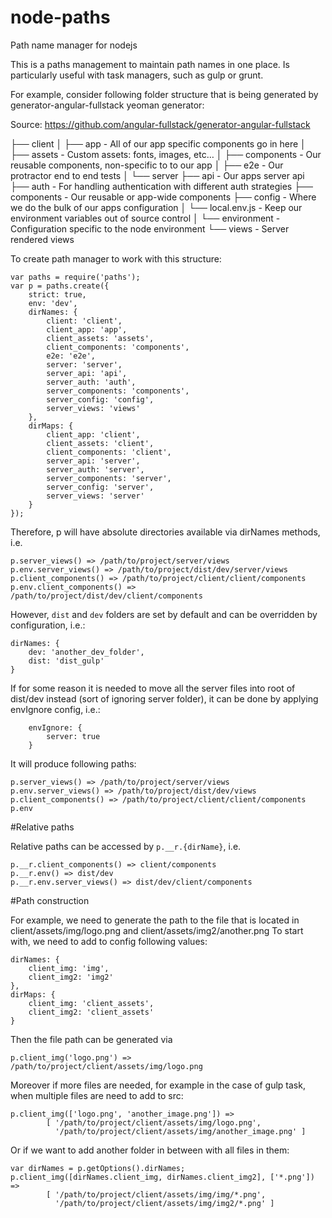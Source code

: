 # node-paths
Path name manager for nodejs

This is a paths management to maintain path names in one place. Is particularly useful with task managers, such as gulp
or grunt.

For example, consider following folder structure that is being generated by generator-angular-fullstack yeoman generator:

Source: https://github.com/angular-fullstack/generator-angular-fullstack

├── client
│   ├── app                 - All of our app specific components go in here
│   ├── assets              - Custom assets: fonts, images, etc…
│   ├── components          - Our reusable components, non-specific to to our app
│
├── e2e                     - Our protractor end to end tests
│
└── server
    ├── api                 - Our apps server api
    ├── auth                - For handling authentication with different auth strategies
    ├── components          - Our reusable or app-wide components
    ├── config              - Where we do the bulk of our apps configuration
    │   └── local.env.js    - Keep our environment variables out of source control
    │   └── environment     - Configuration specific to the node environment
    └── views               - Server rendered views

To create path manager to work with this structure:

```
var paths = require('paths');
var p = paths.create({
    strict: true,
    env: 'dev',
    dirNames: {
        client: 'client',
        client_app: 'app',
        client_assets: 'assets',
        client_components: 'components',
        e2e: 'e2e',
        server: 'server',
        server_api: 'api',
        server_auth: 'auth',
        server_components: 'components',
        server_config: 'config',
        server_views: 'views'
    },
    dirMaps: {
        client_app: 'client',
        client_assets: 'client',
        client_components: 'client',
        server_api: 'server',
        server_auth: 'server',
        server_components: 'server',
        server_config: 'server',
        server_views: 'server'
    }
});
```

Therefore, p will have absolute directories available via dirNames methods, i.e.
```
p.server_views() => /path/to/project/server/views
p.env.server_views() => /path/to/project/dist/dev/server/views
p.client_components() => /path/to/project/client/client/components
p.env.client_components() => /path/to/project/dist/dev/client/components
```
However, `dist` and `dev` folders are set by default and can be overridden by configuration, i.e.:
```
dirNames: {
    dev: 'another_dev_folder',
    dist: 'dist_gulp'
}
```

If for some reason it is needed to move all the server files into root of dist/dev instead (sort of ignoring server folder),
it can be done by applying envIgnore config, i.e.:
 
```
    envIgnore: {
        server: true
    }
```
It will produce following paths:
```
p.server_views() => /path/to/project/server/views
p.env.server_views() => /path/to/project/dist/dev/views
p.client_components() => /path/to/project/client/client/components
p.env
```

#Relative paths

Relative paths can be accessed by `p.__r.{dirName}`, i.e.

```
p.__r.client_components() => client/components
p.__r.env() => dist/dev
p.__r.env.server_views() => dist/dev/client/components
```

#Path construction

For example, we need to generate the path to the file that is located in client/assets/img/logo.png and client/assets/img2/another.png
To start with, we need to add to config following values:
```
dirNames: {
    client_img: 'img',
    client_img2: 'img2'
},
dirMaps: {
    client_img: 'client_assets',
    client_img2: 'client_assets'
}
```

Then the file path can be generated via

`p.client_img('logo.png') => /path/to/project/client/assets/img/logo.png`

Moreover if more files are needed, for example in the case of gulp task, when multiple files are need to add to src:
```
p.client_img(['logo.png', 'another_image.png']) =>
        [ '/path/to/project/client/assets/img/logo.png',
          '/path/to/project/client/assets/img/another_image.png' ]
```
Or if we want to add another folder in between with all files in them:
```
var dirNames = p.getOptions().dirNames;
p.client_img([dirNames.client_img, dirNames.client_img2], ['*.png']) =>
        [ '/path/to/project/client/assets/img/img/*.png',
          '/path/to/project/client/assets/img/img2/*.png' ]
```
